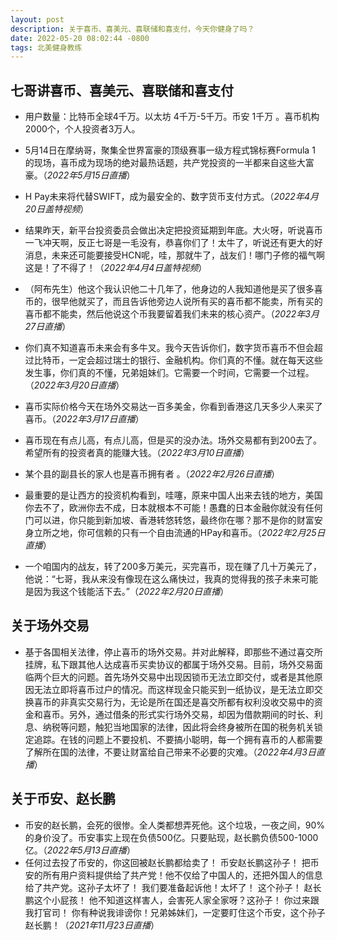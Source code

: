 ```yaml
---
layout: post
description: 关于喜币、喜美元、喜联储和喜支付，今天你健身了吗？
date: 2022-05-20 08:02:44 -0800
tags: 北美健身教练
---
```



## 七哥讲喜币、喜美元、喜联储和喜支付

- 用户数量：比特币全球4千万。以太坊 4千万-5千万。币安 1千万 。喜币机构2000个，个人投资者3万人。
- 5月14日在摩纳哥，聚集全世界富豪的顶级赛事一级方程式锦标赛Formula 1 的现场，喜币成为现场的绝对最热话题，共产党投资的一半都来自这些大富豪。（*2022年5月15日直播*）

- H Pay未来将代替SWIFT，成为最安全的、数字货币支付方式。（*2022年4月20日盖特视频*）
- 结果昨天，新平台投资委员会做出决定把投资延期到年底。大火呀，听说喜币一飞冲天啊，反正七哥是一毛没有，恭喜你们了！太牛了，听说还有更大的好消息，未来还可能要接受HCN呢，哇，那就牛了，战友们！哪门子修的福气啊这是！了不得了！（*2022年4月4日盖特视频*）
- （阿布先生）他这个我认识他二十几年了，他身边的人我知道他是买了很多喜币的，很早他就买了，而且告诉他旁边人说所有买的喜币都不能卖，所有买的喜币都不能卖，然后他说这个币我要留着我们未来的核心资产。（*2022年3月27日直播*）
- 你们真不知道喜币未来会有多牛叉。我今天告诉你们，数字货币喜币不但会超过比特币，一定会超过瑞士的银行、金融机构。你们真的不懂。就在每天这些发生事，你们真的不懂，兄弟姐妹们。它需要一个时间，它需要一个过程。（*2022年3月20日直播*）
- 喜币实际价格今天在场外交易达一百多美金，你看到香港这几天多少人来买了喜币。（*2022年3月17日直播*）
- 喜币现在有点儿高，有点儿高，但是买的没办法。场外交易都有到200去了。希望所有的投资者真的能赚大钱。（*2022年3月10日直播*）
- 某个县的副县长的家人也是喜币拥有者 。（*2022年2月26日直播*）
- 最重要的是让西方的投资机构看到，哇噻，原来中国人出来去钱的地方，美国你去不了，欧洲你去不成，日本就根本不可能！愚蠢的日本金融你就没有任何门可以进，你只能到新加坡、香港转悠转悠，最终你在哪？那不是你的财富安身立所之地，你可信赖的只有一个自由流通的HPay和喜币。（*2022年2月25日直播*）
- 一个咱国内的战友，转了200多万美元，买完喜币，现在赚了几十万美元了，他说：“七哥，我从来没有像现在这么痛快过，我真的觉得我的孩子未来可能是因为我这个钱能活下去。”（*2022年2月20日直播*）

## 关于场外交易

- 基于各国相关法律，停止喜币的场外交易。并对此解释，即那些不通过喜交所挂牌，私下跟其他人达成喜币买卖协议的都属于场外交易。目前，场外交易面临两个巨大的问题。首先场外交易中出现因锁币无法立即交付，或者是其他原因无法立即将喜币过户的情况。而这样现金只能买到一纸协议，是无法立即交换喜币的非真实交易行为，无论是所在国还是喜交所都有权利没收交易中的资金和喜币。另外，通过借条的形式实行场外交易，却因为借款期间的时长、利息、纳税等问题，触犯当地国家的法律，因此将会终身被所在国的税务机关锁定追踪。在钱的问题上不要投机、不要搞小聪明，每一个拥有喜币的人都需要了解所在国的法律，不要让财富给自己带来不必要的灾难。（*2022年4月3日直播*）

## 关于币安、赵长鹏

- 币安的赵长鹏，会死的很惨。全人类都想弄死他。这个垃圾，一夜之间，90%的身价没了。币安事实上现在负债500亿。只要贴现，赵长鹏负债500-1000亿。（*2022年5月13日直播*）
- 任何过去投了币安的，你这回被赵长鹏都给卖了！ 币安赵长鹏这孙子！ 把币安的所有用户资料提供给了共产党！他不仅给了中国人的，还把外国人的信息给了共产党。这孙子太坏了！ 我们要准备起诉他！太坏了！ 这个孙子！ 赵长鹏这个小屁孩！ 他不知道这样害人，会害死人家全家呀？这孙子！ 你过来跟我打官司！ 你有种说我诽谤你！兄弟姊妹们，一定要盯住这个币安，这个孙子赵长鹏！（*2021年11月23日直播*）


